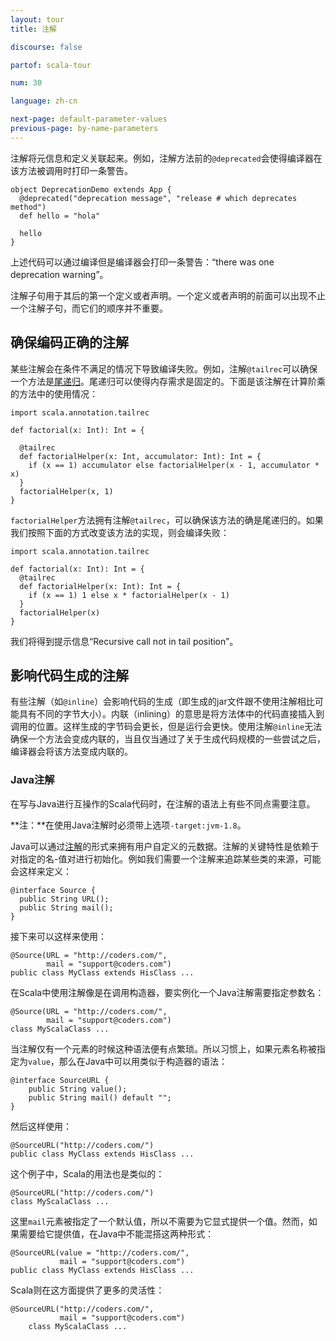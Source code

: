 ```yaml
---
layout: tour
title: 注解

discourse: false

partof: scala-tour

num: 30

language: zh-cn

next-page: default-parameter-values
previous-page: by-name-parameters
---
```


注解将元信息和定义关联起来。例如，注解方法前的`@deprecated`会使得编译器在该方法被调用时打印一条警告。

```
object DeprecationDemo extends App {
  @deprecated("deprecation message", "release # which deprecates method")
  def hello = "hola"

  hello  
}
```

上述代码可以通过编译但是编译器会打印一条警告：“there was one deprecation warning”。

注解子句用于其后的第一个定义或者声明。一个定义或者声明的前面可以出现不止一个注解子句，而它们的顺序并不重要。

## 确保编码正确的注解

某些注解会在条件不满足的情况下导致编译失败。例如，注解`@tailrec`可以确保一个方法是[尾递归](https://en.wikipedia.org/wiki/Tail_call)。尾递归可以使得内存需求是固定的。下面是该注解在计算阶乘的方法中的使用情况：

```tut
import scala.annotation.tailrec

def factorial(x: Int): Int = {

  @tailrec
  def factorialHelper(x: Int, accumulator: Int): Int = {
    if (x == 1) accumulator else factorialHelper(x - 1, accumulator * x)
  }
  factorialHelper(x, 1)
}
```

`factorialHelper`方法拥有注解`@tailrec`，可以确保该方法的确是尾递归的。如果我们按照下面的方式改变该方法的实现，则会编译失败：

```
import scala.annotation.tailrec

def factorial(x: Int): Int = {
  @tailrec
  def factorialHelper(x: Int): Int = {
    if (x == 1) 1 else x * factorialHelper(x - 1)
  }
  factorialHelper(x)
}
```

我们将得到提示信息“Recursive call not in tail position”。

## 影响代码生成的注解

有些注解（如`@inline`）会影响代码的生成（即生成的jar文件跟不使用注解相比可能具有不同的字节大小）。内联（inlining）的意思是将方法体中的代码直接插入到调用的位置。这样生成的字节码会更长，但是运行会更快。使用注解`@inline`无法确保一个方法会变成内联的，当且仅当通过了关于生成代码规模的一些尝试之后，编译器会将该方法变成内联的。

### Java注解

在写与Java进行互操作的Scala代码时，在注解的语法上有些不同点需要注意。

**注：**在使用Java注解时必须带上选项`-target:jvm-1.8`。

Java可以通过[注解](https://docs.oracle.com/javase/tutorial/java/annotations/)的形式来拥有用户自定义的元数据。注解的关键特性是依赖于对指定的名-值对进行初始化。例如我们需要一个注解来追踪某些类的来源，可能会这样来定义：

```
@interface Source {
  public String URL();
  public String mail();
}
```

接下来可以这样来使用：

```
@Source(URL = "http://coders.com/",
        mail = "support@coders.com")
public class MyClass extends HisClass ...
```

在Scala中使用注解像是在调用构造器，要实例化一个Java注解需要指定参数名：

```
@Source(URL = "http://coders.com/",
        mail = "support@coders.com")
class MyScalaClass ...
```

当注解仅有一个元素的时候这种语法便有点繁琐。所以习惯上，如果元素名称被指定为`value`，那么在Java中可以用类似于构造器的语法：

```
@interface SourceURL {
    public String value();
    public String mail() default "";
}
```

然后这样使用：

```
@SourceURL("http://coders.com/")
public class MyClass extends HisClass ...
```

这个例子中，Scala的用法也是类似的：

```
@SourceURL("http://coders.com/")
class MyScalaClass ...
```

这里`mail`元素被指定了一个默认值，所以不需要为它显式提供一个值。然而，如果需要给它提供值，在Java中不能混搭这两种形式：

```
@SourceURL(value = "http://coders.com/",
           mail = "support@coders.com")
public class MyClass extends HisClass ...
```

Scala则在这方面提供了更多的灵活性：

```
@SourceURL("http://coders.com/",
           mail = "support@coders.com")
    class MyScalaClass ...
```